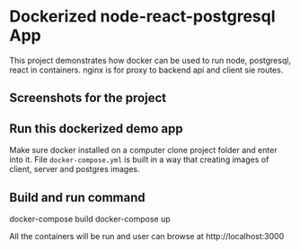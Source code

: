 # Dockerized node-react-postgresql App

This project demonstrates how docker can be used to run node, postgresql, react in containers. nginx is for proxy to backend api and client sie routes.

## Screenshots for the project

## Run this dockerized demo app

Make sure docker installed on a computer
clone project folder and enter into it.
File `docker-compose.yml` is built in a way that creating images of client, server and postgres images.

## Build and run command

docker-compose build
docker-compose up

All the containers will be run and user can browse at
http://localhost:3000
